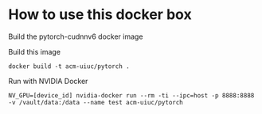 # How to use this docker box

Build the pytorch-cudnnv6 docker image 

Build this image 
```
docker build -t acm-uiuc/pytorch .
```

Run with NVIDIA Docker 
```
NV_GPU=[device_id] nvidia-docker run --rm -ti --ipc=host -p 8888:8888  -v /vault/data:/data --name test acm-uiuc/pytorch
```
